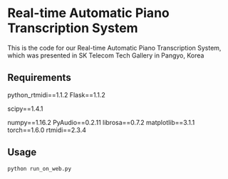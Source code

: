 Real-time Automatic Piano Transcription System
=======

This is the code for our Real-time Automatic Piano Transcription System, which was presented in SK Telecom Tech Gallery in Pangyo, Korea


Requirements
------
python_rtmidi==1.1.2
Flask==1.1.2

scipy==1.4.1

numpy==1.16.2
PyAudio==0.2.11
librosa==0.7.2
matplotlib==3.1.1
torch==1.6.0
rtmidi==2.3.4


Usage
-----
```python run_on_web.py ```

